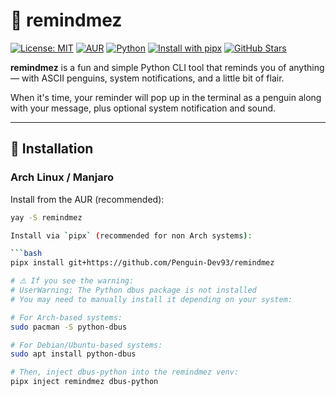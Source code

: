 # 🐧 remindmez

[![License: MIT](https://img.shields.io/badge/License-MIT-yellow.svg)](LICENSE)
[![AUR](https://img.shields.io/aur/version/remindmez)](https://aur.archlinux.org/packages/remindmez)
[![Python](https://img.shields.io/badge/Python-3.8%2B-blue.svg)](https://www.python.org/downloads/)
[![Install with pipx](https://img.shields.io/badge/Install%20with-pipx-blue?logo=pip)](https://github.com/Penguin-Dev93/remindmez)
[![GitHub Stars](https://img.shields.io/github/stars/Penguin-Dev93/remindmez?style=social)](https://github.com/Penguin-Dev93/remindmez/stargazers)

**remindmez** is a fun and simple Python CLI tool that reminds you of anything — with ASCII penguins, system notifications, and a little bit of flair.

When it's time, your reminder will pop up in the terminal as a penguin along with your message, plus optional system notification and sound.

---

## 🚀 Installation

### Arch Linux / Manjaro

Install from the AUR (recommended):

```bash
yay -S remindmez

Install via `pipx` (recommended for non Arch systems):

```bash
pipx install git+https://github.com/Penguin-Dev93/remindmez

# ⚠️ If you see the warning:
# UserWarning: The Python dbus package is not installed
# You may need to manually install it depending on your system:

# For Arch-based systems:
sudo pacman -S python-dbus

# For Debian/Ubuntu-based systems:
sudo apt install python-dbus

# Then, inject dbus-python into the remindmez venv:
pipx inject remindmez dbus-python
